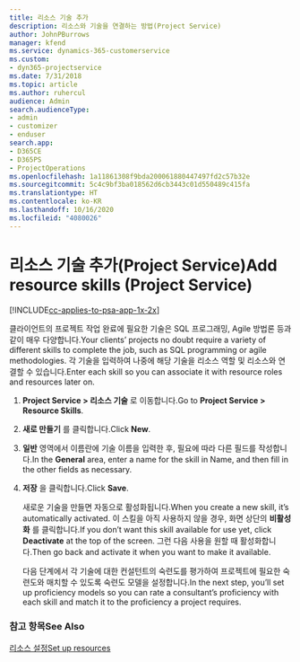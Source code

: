 ```yaml
---
title: 리소스 기술 추가
description: 리소스와 기술을 연결하는 방법(Project Service)
author: JohnPBurrows
manager: kfend
ms.service: dynamics-365-customerservice
ms.custom:
- dyn365-projectservice
ms.date: 7/31/2018
ms.topic: article
ms.author: ruhercul
audience: Admin
search.audienceType:
- admin
- customizer
- enduser
search.app:
- D365CE
- D365PS
- ProjectOperations
ms.openlocfilehash: 1a11861308f9bda200061880447497fd2c57b32e
ms.sourcegitcommit: 5c4c9bf3ba018562d6cb3443c01d550489c415fa
ms.translationtype: HT
ms.contentlocale: ko-KR
ms.lasthandoff: 10/16/2020
ms.locfileid: "4080026"
---
```

# <a name="add-resource-skills-project-service"></a><span data-ttu-id="33d47-103">리소스 기술 추가(Project Service)</span><span class="sxs-lookup"><span data-stu-id="33d47-103">Add resource skills (Project Service)</span></span>

[!INCLUDE[cc-applies-to-psa-app-1x-2x](../includes/cc-applies-to-psa-app-1x-2x.md)]

<span data-ttu-id="33d47-104">클라이언트의 프로젝트 작업 완료에 필요한 기술은 SQL 프로그래밍, Agile 방법론 등과 같이 매우 다양합니다.</span><span class="sxs-lookup"><span data-stu-id="33d47-104">Your clients’ projects no doubt require a variety of different skills to complete the job, such as SQL programming or agile methodologies.</span></span> <span data-ttu-id="33d47-105">각 기술을 입력하여 나중에 해당 기술을 리소스 역할 및 리소스와 연결할 수 있습니다.</span><span class="sxs-lookup"><span data-stu-id="33d47-105">Enter each skill so you can associate it with resource roles and resources later on.</span></span>  
  
1. <span data-ttu-id="33d47-106">**Project Service > 리소스 기술** 로 이동합니다.</span><span class="sxs-lookup"><span data-stu-id="33d47-106">Go to **Project Service > Resource Skills**.</span></span>  
  
2. <span data-ttu-id="33d47-107">**새로 만들기** 를 클릭합니다.</span><span class="sxs-lookup"><span data-stu-id="33d47-107">Click **New**.</span></span>  
  
3. <span data-ttu-id="33d47-108">**일반** 영역에서 이름란에 기술 이름을 입력한 후, 필요에 따라 다른 필드를 작성합니다.</span><span class="sxs-lookup"><span data-stu-id="33d47-108">In the **General** area, enter a name for the skill in Name, and then fill in the other fields as necessary.</span></span>  
  
4. <span data-ttu-id="33d47-109">**저장** 을 클릭합니다.</span><span class="sxs-lookup"><span data-stu-id="33d47-109">Click **Save**.</span></span>  
  
   <span data-ttu-id="33d47-110">새로운 기술을 만들면 자동으로 활성화됩니다.</span><span class="sxs-lookup"><span data-stu-id="33d47-110">When you create a new skill, it’s automatically activated.</span></span> <span data-ttu-id="33d47-111">이 스킬을 아직 사용하지 않을 경우, 화면 상단의 **비활성화** 를 클릭합니다.</span><span class="sxs-lookup"><span data-stu-id="33d47-111">If you don’t want this skill available for use yet, click **Deactivate** at the top of the screen.</span></span> <span data-ttu-id="33d47-112">그런 다음 사용을 원할 때 활성화합니다.</span><span class="sxs-lookup"><span data-stu-id="33d47-112">Then go back and activate it when you want to make it available.</span></span>  
  
   <span data-ttu-id="33d47-113">다음 단계에서 각 기술에 대한 컨설턴트의 숙련도를 평가하여 프로젝트에 필요한 숙련도와 매치할 수 있도록 숙련도 모델을 설정합니다.</span><span class="sxs-lookup"><span data-stu-id="33d47-113">In the next step, you’ll set up proficiency models so you can rate a consultant’s proficiency with each skill and match it to the proficiency a project requires.</span></span>  
  
### <a name="see-also"></a><span data-ttu-id="33d47-114">참고 항목</span><span class="sxs-lookup"><span data-stu-id="33d47-114">See Also</span></span>  
 [<span data-ttu-id="33d47-115">리소스 설정</span><span class="sxs-lookup"><span data-stu-id="33d47-115">Set up resources</span></span>](../psa/set-up-resources.md)
